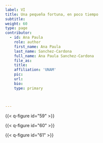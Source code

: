```yaml
---
label: VI
title: Una pequeña fortuna, en poco tiempo
subtitle: 
weight: 60
type: page
contributor:
  - id: Ana Paula
    role: author
    first_name: Ana Paula
    last_name: Sanchez-Cardona
    full_name: Ana Paula Sanchez-Cardona
    file_as: 
    title: 
    affiliation: 'UNAM'
    pic:
    url:
    bio:
    type: primary
   

    
---
```

{{< q-figure id="59" >}}

{{< q-figure id="60" >}}

{{< q-figure id="61" >}}

